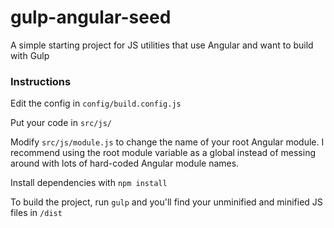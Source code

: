 gulp-angular-seed
=================

A simple starting project for JS utilities that use Angular and want to build with Gulp


### Instructions

Edit the config in `config/build.config.js`

Put your code in `src/js/`

Modify `src/js/module.js` to change the name of your root Angular module. I recommend using the root module variable as a global instead of messing around with lots of hard-coded Angular module names.

Install dependencies with `npm install`

To build the project, run `gulp` and you'll find your unminified and minified JS files in `/dist`
